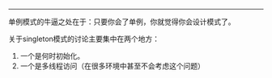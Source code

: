 

---

单例模式的牛逼之处在于：只要你会了单例，你就觉得你会设计模式了。



关于singleton模式的讨论主要集中在两个地方：

1. 一个是何时初始化。
2. 一个是多线程访问（在很多环境中甚至不会考虑这个问题）



